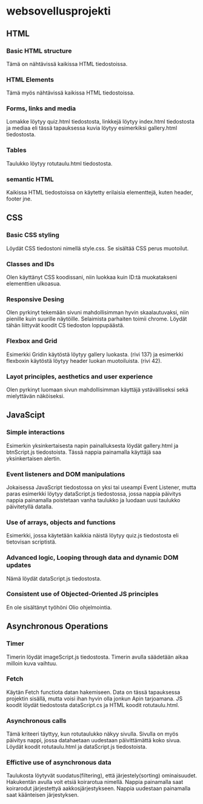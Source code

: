 # websovellusprojekti

## HTML
### Basic HTML structure
Tämä on nähtävissä kaikissa HTML tiedostoissa. 
### HTML Elements
Tämä myös nähtävissä kaikissa HTML tiedostoissa. 
### Forms, links and media
Lomakke löytyy quiz.html tiedostosta, linkkejä löytyy index.html tiedostosta ja mediaa eli tässä tapauksessa kuvia löytyy esimerkiksi gallery.html tiedostosta. 
### Tables
Taulukko löytyy rotutaulu.html tiedostosta. 
### semantic HTML
Kaikissa HTML tiedostoissa on käytetty erilaisia elementtejä, kuten header, footer jne.

## CSS 
### Basic CSS styling
Löydät CSS tiedostoni nimellä style.css. Se sisältää CSS perus muotoilut. 
### Classes and IDs
Olen käyttänyt CSS koodissani, niin luokkaa kuin ID:tä muokatakseni elementtien ulkoasua.
### Responsive Desing
Olen pyrkinyt tekemään sivuni mahdollisimman hyvin skaalautuvaksi, niin pienille kuin suurille näytöille. Selaimista parhaiten toimii chrome. Löydät tähän liittyvät koodit CS tiedoston loppupäästä. 
### Flexbox and Grid
Esimerkki Gridin käytöstä löytyy gallery luokasta. (rivi 137) ja esimerkki flexboxin käytöstä löytyy header luokan muotoiluista. (rivi 42).
### Layot principles, aesthetics and user experience
Olen pyrkinyt luomaan sivun mahdollisimman käyttäjä ystävälliseksi sekä mielyttävän näköiseksi. 


## JavaScipt
### Simple interactions
Esimerkin yksinkertaisesta napin painalluksesta löydät gallery.html ja btnScript.js tiedostoista. Tässä nappia painamalla käyttäjä saa yksinkertaisen alertin.

### Event listeners and DOM manipulations
Jokaisessa JavaScript tiedostossa on yksi tai useampi Event Listener, mutta paras esimerkki löytyy dataScript.js tiedostossa, jossa nappia päivitys nappia painamalla poistetaan vanha taulukko ja luodaan uusi taulukko päivitetyllä datalla.
### Use of arrays, objects and functions
Esimerkki, jossa käytetään kaikkia näistä löytyy quiz.js tiedostosta eli tietovisan scriptistä.
### Advanced logic, Looping through data and dynamic DOM updates
Nämä löydät dataScript.js tiedostosta.
### Consistent use of Objected-Oriented JS principles
En ole sisältänyt työhöni Olio ohjelmointia. 

## Asynchronous Operations
### Timer
Timerin löydät imageScript.js tiedostosta. Timerin avulla säädetään aikaa milloin kuva vaihtuu. 
### Fetch
Käytän Fetch functiota datan hakemiseen. Data on tässä tapauksessa projektin sisällä, mutta voisi ihan hyvin olla jonkun Apin tarjoamana. JS koodit löydät tiedostosta dataScript.cs ja HTML koodit rotutaulu.html. 
### Asynchronous calls
Tämä kriteeri täyttyy, kun rotutaulukko näkyy sivulla. Sivulla on myös päivitys nappi, jossa datahaetaan uudestaan päivittämättä koko sivua. Löydät koodit rotutaulu.html ja dataScript.js tiedostoista. 

### Effictive use of asynchronous data
Taulukosta löytyvät suodatus(filtering), että järjestely(sorting) ominaisuudet. Hakukentän avulla voit etsiä koirarotua nimellä. Nappia painamalla saat koirarodut järjestettyä aakkosjärjestykseen. Nappia uudestaan painamalla saat käänteisen järjestyksen. 

 
